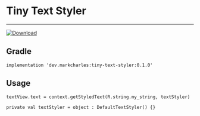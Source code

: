 # Tiny Text Styler
---
[ ![Download](https://api.bintray.com/packages/veritas1/Android/tiny-text-styler/images/download.svg) ](https://bintray.com/veritas1/Android/tiny-text-styler/_latestVersion)

## Gradle
`implementation 'dev.markcharles:tiny-text-styler:0.1.0'`

## Usage
`textView.text = context.getStyledText(R.string.my_string, textStyler)`

`private val textStyler = object : DefaultTextStyler() {}`
